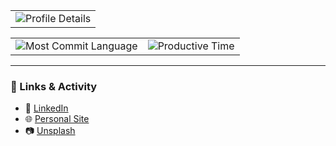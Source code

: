 <table align="center">
  <tr>
     <td>
       <img src="http://github-profile-summary-cards.vercel.app/api/cards/profile-details?username=sudheer-salavadi&theme=dark" alt="Profile Details" />
      </td>
  </tr>
</table>
<table align="center">
  <tr>
    <td>
      <img src="http://github-profile-summary-cards.vercel.app/api/cards/most-commit-language?username=sudheer-salavadi&theme=dark" alt="Most Commit Language" />
    </td>
    <td>
      <img src="http://github-profile-summary-cards.vercel.app/api/cards/productive-time?username=sudheer-salavadi&theme=dark&utcOffset=0" alt="Productive Time" />
    </td>
  </tr>
</table>

---

### 🔗 Links & Activity
- 💼 [LinkedIn](https://linkedin.com/in/sudheer-salavadi)  
- 🌐 [Personal Site](https://salavadi.online)  
- 📷 [Unsplash](https://unsplash.com/@sudheersalavadi)
